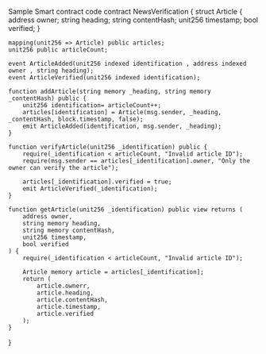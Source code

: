 Sample Smart contract code
contract NewsVerification {
    struct Article {
        address owner;
        string heading;
        string contentHash;
        unit256 timestamp;
        bool verified;
    }
    
    mapping(unit256 => Article) public articles;
    unit256 public articleCount;
    
    event ArticleAdded(unit256 indexed identification , address indexed owner , string heading);
    event ArticleVerified(unit256 indexed identification);
    
    function addArticle(string memory _heading, string memory _contentHash) public {
        unit256 identification= articleCount++;
        articles[identification] = Article(msg.sender, _heading, _contentHash, block.timestamp, false);
        emit ArticleAdded(identification, msg.sender, _heading);
    }
    
    function verifyArticle(unit256 _identification) public {
        require(_identification < articleCount, "Invalid article ID");
        require(msg.sender == articles[_identification].owner, "Only the owner can verify the article");
        
        articles[_identification].verified = true;
        emit ArticleVerified(_identification);
    }
    
    function getArticle(unit256 _identification) public view returns (
        address owner,
        string memory heading,
        string memory contentHash,
        unit256 timestamp,
        bool verified
    ) {
        require(_identification < articleCount, "Invalid article ID");
        
        Article memory article = articles[_identification];
        return (
            article.ownerr,
            article.heading,
            article.contentHash,
            article.timestamp,
            article.verified
        );
    }
}
